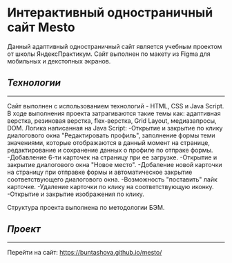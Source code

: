 # **Интерактивный одностраничный сайт Mesto**
Данный адаптивный одностраничный сайт является учебным проектом от школы ЯндексПрактикум.
Сайт выполнен по макету из Figma для мобильных и декстопных экранов.
## ***Технологии***
***
Сайт выполнен с использованием технологий - HTML, CSS и Java Script.
В ходе выполнения проекта затрагиваются такие темы как: адаптивная верстка, резиновая верстка, flex-верстка, Grid Layout, медиазапросы, DOM.
Логика написанная на Java Script: 
-Открытие и закрытие по клику диалогового окна "Редактировать профиль", заполнение формы теми значениями, которые отображаются в данный момент на странице, редактирование и сохранение данных о профиле по отпраке формы.
-Добавление 6-ти карточек на страницу при ее загрузке.
-Открытие и закрытие диалогового окна "Новое место".
-Добаление новой карточки на страницу при отправке формы и автоматическое закрытие соответствующего диалогового окна.
-Возможность "поставить" лайк карточке.
-Удаление карточки по клику на соответствующую иконку.
-Открытие и закрытие изображения по клику.

Структура проекта выполнена по методологии БЭМ.
## ***Проект***
***
Перейти на сайт: https://buntashova.github.io/mesto/
